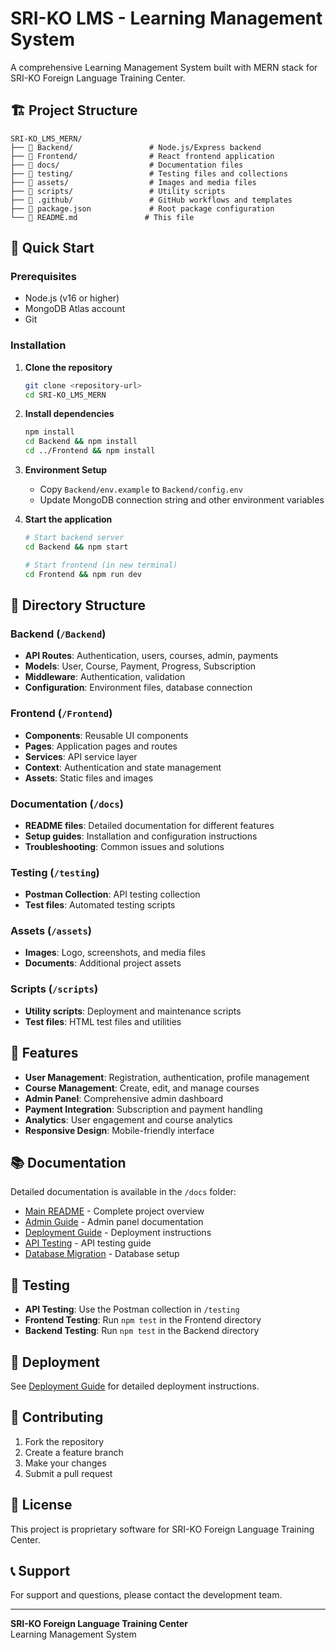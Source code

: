 # SRI-KO LMS - Learning Management System

A comprehensive Learning Management System built with MERN stack for SRI-KO Foreign Language Training Center.

## 🏗️ Project Structure

```
SRI-KO_LMS_MERN/
├── 📁 Backend/                 # Node.js/Express backend
├── 📁 Frontend/                # React frontend application
├── 📁 docs/                    # Documentation files
├── 📁 testing/                 # Testing files and collections
├── 📁 assets/                  # Images and media files
├── 📁 scripts/                 # Utility scripts
├── 📁 .github/                 # GitHub workflows and templates
├── 📄 package.json             # Root package configuration
└── 📄 README.md               # This file
```

## 🚀 Quick Start

### Prerequisites
- Node.js (v16 or higher)
- MongoDB Atlas account
- Git

### Installation

1. **Clone the repository**
   ```bash
   git clone <repository-url>
   cd SRI-KO_LMS_MERN
   ```

2. **Install dependencies**
   ```bash
   npm install
   cd Backend && npm install
   cd ../Frontend && npm install
   ```

3. **Environment Setup**
   - Copy `Backend/env.example` to `Backend/config.env`
   - Update MongoDB connection string and other environment variables

4. **Start the application**
   ```bash
   # Start backend server
   cd Backend && npm start
   
   # Start frontend (in new terminal)
   cd Frontend && npm run dev
   ```

## 📁 Directory Structure

### Backend (`/Backend`)
- **API Routes**: Authentication, users, courses, admin, payments
- **Models**: User, Course, Payment, Progress, Subscription
- **Middleware**: Authentication, validation
- **Configuration**: Environment files, database connection

### Frontend (`/Frontend`)
- **Components**: Reusable UI components
- **Pages**: Application pages and routes
- **Services**: API service layer
- **Context**: Authentication and state management
- **Assets**: Static files and images

### Documentation (`/docs`)
- **README files**: Detailed documentation for different features
- **Setup guides**: Installation and configuration instructions
- **Troubleshooting**: Common issues and solutions

### Testing (`/testing`)
- **Postman Collection**: API testing collection
- **Test files**: Automated testing scripts

### Assets (`/assets`)
- **Images**: Logo, screenshots, and media files
- **Documents**: Additional project assets

### Scripts (`/scripts`)
- **Utility scripts**: Deployment and maintenance scripts
- **Test files**: HTML test files and utilities

## 🔧 Features

- **User Management**: Registration, authentication, profile management
- **Course Management**: Create, edit, and manage courses
- **Admin Panel**: Comprehensive admin dashboard
- **Payment Integration**: Subscription and payment handling
- **Analytics**: User engagement and course analytics
- **Responsive Design**: Mobile-friendly interface

## 📚 Documentation

Detailed documentation is available in the `/docs` folder:

- [Main README](docs/README.md) - Complete project overview
- [Admin Guide](docs/ADMIN_DEBUG_GUIDE.md) - Admin panel documentation
- [Deployment Guide](docs/DEPLOYMENT_FIX_README.md) - Deployment instructions
- [API Testing](docs/POSTMAN_TESTING_GUIDE.md) - API testing guide
- [Database Migration](docs/MONGODB_ATLAS_MIGRATION_COMPLETE.md) - Database setup

## 🧪 Testing

- **API Testing**: Use the Postman collection in `/testing`
- **Frontend Testing**: Run `npm test` in the Frontend directory
- **Backend Testing**: Run `npm test` in the Backend directory

## 🚀 Deployment

See [Deployment Guide](docs/DEPLOYMENT_FIX_README.md) for detailed deployment instructions.

## 🤝 Contributing

1. Fork the repository
2. Create a feature branch
3. Make your changes
4. Submit a pull request

## 📄 License

This project is proprietary software for SRI-KO Foreign Language Training Center.

## 📞 Support

For support and questions, please contact the development team.

---

**SRI-KO Foreign Language Training Center**  
Learning Management System
